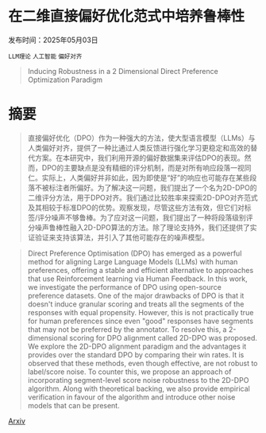 # 在二维直接偏好优化范式中培养鲁棒性

发布时间：2025年05月03日

`LLM理论` `人工智能` `偏好对齐`

> Inducing Robustness in a 2 Dimensional Direct Preference Optimization Paradigm

# 摘要

> 直接偏好优化（DPO）作为一种强大的方法，使大型语言模型（LLMs）与人类偏好对齐，提供了一种比通过人类反馈进行强化学习更稳定和高效的替代方案。在本研究中，我们利用开源的偏好数据集来评估DPO的表现。然而，DPO的主要缺点是没有精细的评分机制，而是对所有响应段落一视同仁。实际上，人类偏好并非如此，因为即使是“好”的响应也可能存在某些段落不被标注者所偏好。为了解决这一问题，我们提出了一个名为2D-DPO的二维评分方法，用于DPO对齐。我们通过比较胜率来探索2D-DPO对齐范式及其相较于标准DPO的优势。观察发现，尽管这些方法有效，但它们对标签/评分噪声不够鲁棒。为了应对这一问题，我们提出了一种将段落级别评分噪声鲁棒性融入2D-DPO算法的方法。除了理论支持外，我们还提供了实证验证来支持该算法，并引入了其他可能存在的噪声模型。

> Direct Preference Optimisation (DPO) has emerged as a powerful method for aligning Large Language Models (LLMs) with human preferences, offering a stable and efficient alternative to approaches that use Reinforcement learning via Human Feedback. In this work, we investigate the performance of DPO using open-source preference datasets. One of the major drawbacks of DPO is that it doesn't induce granular scoring and treats all the segments of the responses with equal propensity. However, this is not practically true for human preferences since even "good" responses have segments that may not be preferred by the annotator. To resolve this, a 2-dimensional scoring for DPO alignment called 2D-DPO was proposed. We explore the 2D-DPO alignment paradigm and the advantages it provides over the standard DPO by comparing their win rates. It is observed that these methods, even though effective, are not robust to label/score noise. To counter this, we propose an approach of incorporating segment-level score noise robustness to the 2D-DPO algorithm. Along with theoretical backing, we also provide empirical verification in favour of the algorithm and introduce other noise models that can be present.

[Arxiv](https://arxiv.org/abs/2505.01706)